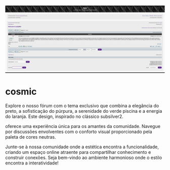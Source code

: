 ![banner](docs/banner.png)


# cosmic

Explore o nosso fórum com o tema exclusivo que combina a elegância
do preto, a sofisticação do púrpura, a serenidade do verde piscina
e a energia do laranja. Este design, inspirado no clássico subsilver2.


oferece uma experiência única para os amantes da comunidade. Navegue por
discussões envolventes com o conforto visual proporcionado pela paleta
de cores neutras. 

Junte-se à nossa comunidade onde a estética encontra
a funcionalidade, criando um espaço online atraente para compartilhar
conhecimento e construir conexões. Seja bem-vindo ao ambiente harmonioso
onde o estilo encontra a interatividade!
